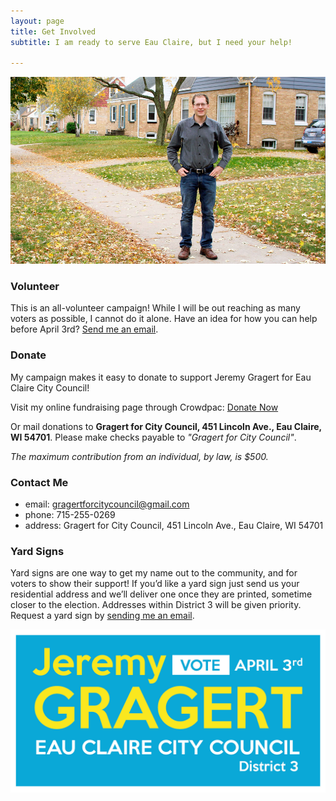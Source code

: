 ```yaml
---
layout: page
title: Get Involved
subtitle: I am ready to serve Eau Claire, but I need your help! 

---
```


<img src="/img/jeremy_sidewalk.jpg">

### Volunteer

This is an all-volunteer campaign! While I will be out reaching as many voters as possible, I cannot do it alone. Have an idea for how you can help before April 3rd? <a href="mailto:gragertforcitycouncil@gmail.com">Send me an email</a>.


### Donate

My campaign makes it easy to donate to support Jeremy Gragert for Eau Claire City Council!

Visit my online fundraising page through Crowdpac: <a href="https://www.crowdpac.com/campaigns/379965/jeremy-gragert" class="btn btn-info" target="_blank">Donate Now</a>

Or mail donations to <b>Gragert for City Council, 451 Lincoln Ave., Eau Claire, WI 54701</b>. Please make checks payable to <i>"Gragert for City Council"</i>.

<i>The maximum contribution from an individual, by law, is $500.</i>

### Contact Me

- <span class="text-muted">email:</span> <a href="mailto:gragertforcitycouncil@gmail.com">gragertforcitycouncil@gmail.com</a>
- <span class="text-muted">phone:</span> 715-255-0269
- <span class="text-muted">address:</span> Gragert for City Council, 451 Lincoln Ave., Eau Claire, WI 54701


### Yard Signs

Yard signs are one way to get my name out to the community, and for voters to show their support! If you’d like a yard sign just send us your residential address and we’ll deliver one once they are printed, sometime closer to the election. Addresses within District 3 will be given priority. Request a yard sign by <a href="mailto:gragertforcitycouncil@gmail.com">sending me an email</a>.

<img src="/img/JeremyGragert_CityCouncilBanner.jpg">



